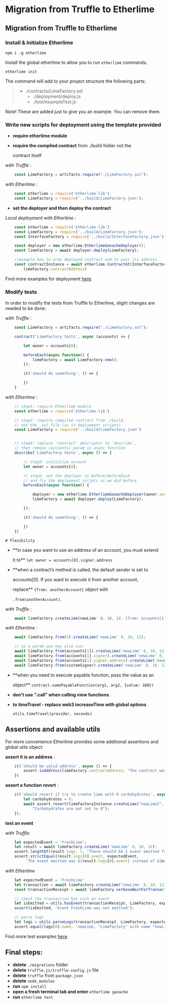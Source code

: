 # Migration from Truffle to Etherlime

## Migration from Truffle to Etherlime

### Install & Initialize Etherlime

```text
npm i -g etherlime
```

Install the global etherlime to allow you to run `etherlime` commands.

```text
etherlime init
```

The command will add to your project structure the following parts:

> * ./contracts/LimeFactory.sol
>   * ./deployment/deploy.js
>   * ./test/exampleTest.js

Note! These are added just to give you an example. You can remove them.

### Write new scripts for deployment using the template provided

* **require etherlime module**
* **require the compiled contract** from ./build folder not the

  contract itself

_with Truffle_ :

```javascript
    const LimeFactory = artifacts.require("./LimeFactory.sol");
```

_with Etherlime_ :

```javascript
    const etherlime = require('etherlime-lib')
    const LimeFactory = require('../build/LimeFactory.json');
```

* **set the deployer and then deploy the contract**

_Local deployment with Etherlime_ :

```javascript
    const etherlime = require('etherlime-lib')
    const LimeFactory = require('../build/LimeFactory.json');
    const InterfaceFactory = require('../build/InterfaceFactory.json')

    const deployer = new etherlime.EtherlimeGanacheDeployer();
    const limeFactory = await deployer.deploy(LimeFactory);

    //example how to wrap deployed contract and to pass its address
    const contractInstance = await etherlime.ContractAt(InterfaceFactory,
        limeFactory.contractAddress)
```

Find more examples for deployment [here](https://etherlime.readthedocs.io/en/latest/api/deployers.html).

### Modify tests

In order to modify the tests from Truffle to Etherlime, slight changes are needed to be done:

_with Truffle_ :

```javascript
    const LimeFactory = artifacts.require("./LimeFactory.sol");

    contract('LimeFactory tests', async (accounts) => {

        let owner = accounts[0];

        beforeEach(async function() {
            limeFactory = await LimeFactory.new();
        });

        it('should do something', () => {

        })
    }
```

_with Etherlime_ :

```javascript
    // step1: require Etherlime module
    const etherlime = require('etherlime-lib')

    // step2: require compiled contract from ./build,
    // not the .sol file (as in deployment scripts)
    const LimeFactory = require('../build/LimeFactory.json')


    // step4: replace 'contract' descriptor to 'describe', 
    // then remove (accounts) param in async function 
    describe('LimeFactory tests', async () => {

        // step5: initialize account
        let owner = accounts[0];

        // step6: set the deployer in before/beforeEach
        // and fix the deployment scripts as we did before
        beforeEach(async function() {

            deployer = new etherlime.EtherlimeGanacheDeployer(owner.secretKey);
            limeFactory = await deployer.deploy(LimeFactory);

        });

        it('should do something', () => {

        })
    })
```

```text
# Flexibility
```

* \*\*in case you want to use an address of an account, you must extend

  it to\*\* `let owner = accounts[0].signer.address`

* \*\*when a contract’s method is called, the default sender is set to

  accounts\[0\]. If you want to execute it from another account,

  replace\*\* `{from: anotherAccount}` object with

  `.from(anotherAccount)`.

_with Truffle_ :

```javascript
    await limeFactory.createLime(newLime' 0, 10, 12, {from: accounts[1]})
```

_with Etherlime_ :

```javascript
    await limeFactory.from(2).createLime('newLime' 0, 10, 12);

    // as a param you may also use:
    await limeFactory.from(accounts[1]).createLime('newLime' 0, 10, 12);
    await limeFactory.from(accounts[1].signer).createLime('newLime' 0, 10, 12);
    await limeFactory.from(accounts[1].signer.address).createLime('newLime' 0, 10, 12);
    await limeFactory.from(customSigner).createLime('newLime' 0, 10, 12);
```

* \*\*when you need to execute payable function, pass the value as an

  object\*\* `contract.somePayableFunction(arg1, arg2, {value: 100})`

* **don't use “.call” when calling view functions.**
* **to timeTravel - replace web3 increaseTime with global options**

  `utils.timeTravel(provider, seconds)`

## Assertions and available utils

For more convenience Etherlime provides some additional assertions and global utils object:

**assert it is an address** :

```javascript
    it('should be valid address', async () => {
        assert.isAddress(limeFactory.contractAddress, "The contract was not deployed");
    })
```

**assert a function revert** :

```javascript
    it('should revert if try to create lime with 0 carbohydrates', async () => {
        let carbohydrates = 0;
        await assert.revert(limeFactoryInstance.createLime("newLime2", carbohydrates, 8, 2),
            "Carbohydrates are not set to 0");
    });
```

**test an event**

_with Truffle:_

```javascript
    let expectedEvent = 'FreshLime';
    let result = await limeFactory.createLime('newLime' 8, 10, 12);
    assert.lengthOf(result.logs, 1, "There should be 1 event emitted from new product!");
    assert.strictEqual(result.logs[0].event, expectedEvent,
         `The event emitted was ${result.logs[0].event} instead of ${expectedEvent}`);
```

_with Etherlime_

```javascript
    let expectedEvent = 'FreshLime'
    let transaction = await limeFactory.createLime('newLime' 8, 10, 12);
    const transactionReceipt = await limeFactory.verboseWaitForTransaction(transaction)

    // check the transaction has such an event
    let isEmitted = utils.hasEvent(transactionReceipt, LimeFactory, expectedEvent);
    assert(isEmitted, 'Event FreshLime was not emitted');

    // parse logs
    let logs = utils.parseLogs(transactionReceipt, LimeFactory, expectedEvent);
    assert.equal(logs[0].name, 'newLime, "LimeFactory" with name "newLime" was not created');
```

Find more test examples [here](https://etherlime.readthedocs.io/en/latest/cli/test.html#).

## Final steps:

* **delete** `./migrations` folder
* **delete** `truffle.js/truffle-config.js` file
* **delete** `truffle` from `package.json`
* **delete** `node_modules`
* **run** `npm install`
* **open a fresh terminal tab and enter** `etherlime ganache`
* **run** `etherlime test`


